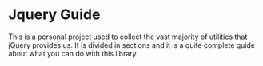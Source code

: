 # Jquery Guide

This is a personal project used to collect the vast majority of utilities that jQuery provides us. It is divided in sections and it is a quite complete guide about what you can do with this library.
